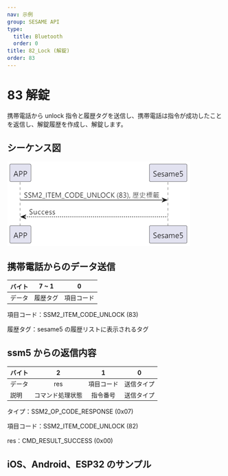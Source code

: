```yaml
---
nav: 示例
group: SESAME API
type:
  title: Bluetooth
  order: 0
title: 82_Lock (解錠)
order: 83
---
```


# 83 解錠

携帯電話から unlock 指令と履歴タグを送信し、携帯電話は指令が成功したことを返信し、解錠履歴を作成し、解錠します。

## シーケンス図

<p align="left" >
  <img src="./src/unlock/unlock.png" alt="" title="">
</p>

## 携帯電話からのデータ送信

| バイト |  7 ~ 1   |     0      |
| ------ | :------: | :--------: |
| データ | 履歴タグ | 項目コード |

項目コード：SSM2_ITEM_CODE_UNLOCK (83)

履歴タグ：sesame5 の履歴リストに表示されるタグ

## ssm5 からの返信内容

| バイト |        2         |     1      |     0      |
| ------ | :--------------: | :--------: | :--------: |
| データ |       res        | 項目コード | 送信タイプ |
| 説明   | コマンド処理状態 |  指令番号  | 送信タイプ |

タイプ：SSM2_OP_CODE_RESPONSE (0x07)

項目コード：SSM2_ITEM_CODE_UNLOCK (82)

res：CMD_RESULT_SUCCESS (0x00)

## iOS、Android、ESP32 のサンプル

<CustomBashOSPlatformUnlock ios='true' android='true'  esp32='true'/>

<!-- ## Androidのサンプル

```java
    override fun unlock(historytag: ByteArray?, result: CHResult<CHEmpty>) {
        if (deviceStatus.value == CHDeviceLoginStatus.UnLogin && isConnectedByWM2) {
            CHAccountManager.cmdSesame(SesameItemCode.unlock, this, sesame2KeyData!!.hisTagC(historytag), result)
        } else {
            if (checkBle(result)) return
//        L.d("hcia", "[ss5][unlock] historyTag:" + sesame2KeyData!!.createHistagV2(historyTag).toHexString())
            sendCommand(SesameOS3Payload(SesameItemCode.unlock.value, sesame2KeyData!!.createHistagV2(historytag)), DeviceSegmentType.cipher) { res ->
                if (res.cmdResultCode == SesameResultCode.success.value) {
                    result.invoke(Result.success(CHResultState.CHResultStateBLE(CHEmpty())))
                } else {
                    result.invoke(Result.failure(NSError(res.cmdResultCode.toString(), "CBCentralManager", res.cmdResultCode.toInt())))
                }
            }
        }
    }
```

## iOSのサンプル

```jsx | pure
    public func unlock(historytag: Data?, result: @escaping (CHResult<CHEmpty>))  {
        if deviceShadowStatus != nil,
           deviceStatus.loginStatus == .unlogined {
//            L.d("[ss5][toggle][wm2]")
            CHIoTManager.shared.sendCommandToWM2(.unlock, self) { _ in
                result(.success(CHResultStateNetworks(input: CHEmpty())))
            }
            return
        }
        if (self.checkBle(result)) { return }
        let hisTag = Data.createOS2Histag(historytag ?? self.sesame2KeyData?.historyTag)

        sendCommand(.init(.unlock,hisTag)) { responsePayload in
            if responsePayload.cmdResultCode == .success {
                result(.success(CHResultStateBLE(input: CHEmpty())))
            } else {
                result(.failure(self.errorFromResultCode(responsePayload.cmdResultCode)))
            }
        }
    }
```

## ESPのサンプル

```jsx | pure
void ssm_lock(uint8_t * tag, uint8_t tag_length) {
    // ESP_LOGI(TAG, "[ssm][ssm_lock][%s]", SSM_STATUS_STR(p_ssms_env->ssm.device_status));
    sesame * ssm = &p_ssms_env->ssm;
    if (ssm->device_status >= SSM_LOGGIN) {
        if (tag_length == 0) {
            tag = tag_esp32;
            tag_length = sizeof(tag_esp32);
        }
        ssm->b_buf[0] = SSM_ITEM_CODE_UNLOCK;
        ssm->b_buf[1] = tag_length;
        ssm->c_offset = tag_length + 2;
        memcpy(ssm->b_buf + 2, tag, tag_length);
        talk_to_ssm(ssm, SSM_SEG_PARSING_TYPE_CIPHERTEXT);
    }
}
``` -->
